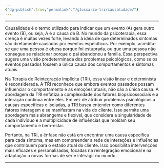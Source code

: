 ```yaml
---
{"dg-publish":true,"permalink":"/glossario-tri/causalidade/"}
---
```


---

Causalidade é o termo utilizado para indicar que um evento (A) gera outro evento (B), ou seja, A é a causa de B. No mundo da psicoterapia, essa crença é muitas vezes forte, levando à ideia de que determinados sintomas são diretamente causados por eventos específicos. Por exemplo, acredita-se que uma pessoa é obesa porque foi estuprada, ou que uma pessoa não consegue se relacionar porque o pai abandonou a família. Essa perspectiva sugere uma visão predeterminada dos problemas psicológicos, como se os eventos passados fossem a única causa dos comportamentos e sintomas atuais.

Na Terapia de Reintegração Implícita (TRI), essa visão linear e determinista é reconsiderada. A TRI reconhece que embora eventos passados possam influenciar o comportamento e as emoções atuais, não são a única causa. A abordagem da TRI enfatiza a complexidade dos fatores biopsicossociais e a interação contínua entre eles. Em vez de atribuir problemas psicológicos a causas específicas e isoladas, a TRI busca entender como diferentes fatores interagem e se manifestam na vida do cliente. Isso permite uma abordagem mais abrangente e flexível, que considera a singularidade de cada indivíduo e a multiplicidade de influências que moldam seu comportamento e bem-estar.

Portanto, na TRI, a ênfase não está em encontrar uma causa específica para cada sintoma, mas em compreender a rede de interações e influências que contribuem para o estado atual do cliente. Isso possibilita intervenções mais eficazes e personalizadas, focadas na reintegração emocional e na adaptação a novas formas de ser e interagir no mundo.


----



